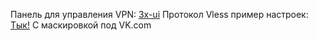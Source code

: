 Панель для управления VPN: [3x-ui](https://github.com/MHSanaei/3x-ui)
Протокол Vless пример настроек: [Тык!](obsidian://open?vault=Dosash&file=%D0%97%D0%B0%D0%BC%D0%B5%D1%82%D0%BA%D0%B8%2FVPN%2F%D0%A1%D0%BD%D0%B8%D0%BC%D0%BE%D0%BA%20%D1%8D%D0%BA%D1%80%D0%B0%D0%BD%D0%B0%202025-05-04%20%D0%B2%2000.08.19.png) С маскировкой под VK.com